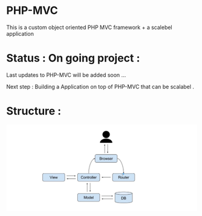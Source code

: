 # PHP-MVC
This is a custom object oriented PHP MVC framework + a scalebel application 

# Status : On going project :

Last updates to PHP-MVC will be added soon ...

Next step : Building a Application on top of PHP-MVC that can be scalabel .

# Structure : 


![](Structure.PNG)
